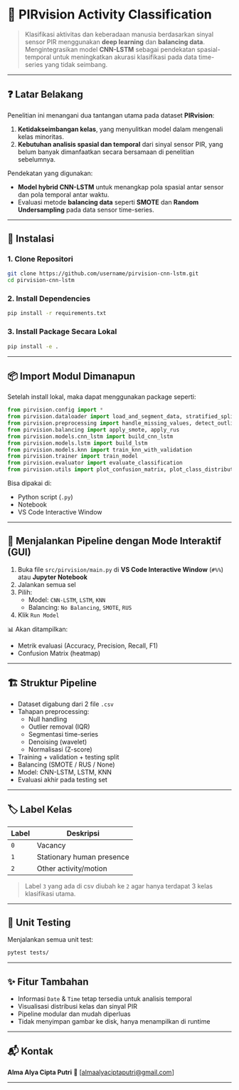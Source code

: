 # 🔎 PIRvision Activity Classification

> Klasifikasi aktivitas dan keberadaan manusia berdasarkan sinyal sensor PIR menggunakan **deep learning** dan **balancing data**.
> Mengintegrasikan model **CNN-LSTM** sebagai pendekatan spasial-temporal untuk meningkatkan akurasi klasifikasi pada data time-series yang tidak seimbang.

---

## ❓ Latar Belakang

Penelitian ini menangani dua tantangan utama pada dataset **PIRvision**:

1. **Ketidakseimbangan kelas**, yang menyulitkan model dalam mengenali kelas minoritas.
2. **Kebutuhan analisis spasial dan temporal** dari sinyal sensor PIR, yang belum banyak dimanfaatkan secara bersamaan di penelitian sebelumnya.

Pendekatan yang digunakan:

* **Model hybrid CNN-LSTM** untuk menangkap pola spasial antar sensor dan pola temporal antar waktu.
* Evaluasi metode **balancing data** seperti **SMOTE** dan **Random Undersampling** pada data sensor time-series.

---

## 🔧 Instalasi

### 1. Clone Repositori

```bash
git clone https://github.com/username/pirvision-cnn-lstm.git
cd pirvision-cnn-lstm
```

### 2. Install Dependencies

```bash
pip install -r requirements.txt
```

### 3. Install Package Secara Lokal

```bash
pip install -e .
```

---

## 📦 Import Modul Dimanapun

Setelah install lokal, maka dapat menggunakan package seperti:

```python
from pirvision.config import *
from pirvision.dataloader import load_and_segment_data, stratified_split
from pirvision.preprocessing import handle_missing_values, detect_outliers_iqr, denoise_signal, normalized_root_mse, normalize_zscore
from pirvision.balancing import apply_smote, apply_rus
from pirvision.models.cnn_lstm import build_cnn_lstm
from pirvision.models.lstm import build_lstm
from pirvision.models.knn import train_knn_with_validation
from pirvision.trainer import train_model
from pirvision.evaluator import evaluate_classification
from pirvision.utils import plot_confusion_matrix, plot_class_distribution
```
Bisa dipakai di:

* Python script (`.py`)
* Notebook
* VS Code Interactive Window

---

## 🚀 Menjalankan Pipeline dengan Mode Interaktif (GUI)

1. Buka file `src/pirvision/main.py` di **VS Code Interactive Window** (`#%%`) atau **Jupyter Notebook**
2. Jalankan semua sel
3. Pilih:
   * Model: `CNN-LSTM`, `LSTM`, `KNN`
   * Balancing: `No Balancing`, `SMOTE`, `RUS`
4. Klik `Run Model`

📊 Akan ditampilkan:
* Metrik evaluasi (Accuracy, Precision, Recall, F1)
* Confusion Matrix (heatmap)

---

## 🏗️ Struktur Pipeline

* Dataset digabung dari 2 file `.csv`
* Tahapan preprocessing:
  * Null handling
  * Outlier removal (IQR)
  * Segmentasi time-series
  * Denoising (wavelet)
  * Normalisasi (Z-score)
* Training + validation + testing split
* Balancing (SMOTE / RUS / None)
* Model: CNN-LSTM, LSTM, KNN
* Evaluasi akhir pada testing set

---

## 🏷️ Label Kelas

| Label | Deskripsi                 |
| ----- | ------------------------- |
| `0`   | Vacancy                   |
| `1`   | Stationary human presence |
| `2`   | Other activity/motion     |

> Label `3` yang ada di csv diubah ke `2` agar hanya terdapat 3 kelas klasifikasi utama.

---

## 🧪 Unit Testing

Menjalankan semua unit test:

```bash
pytest tests/
```

---

## ✨ Fitur Tambahan

* Informasi `Date` & `Time` tetap tersedia untuk analisis temporal
* Visualisasi distribusi kelas dan sinyal PIR
* Pipeline modular dan mudah diperluas
* Tidak menyimpan gambar ke disk, hanya menampilkan di runtime

---

## 📬 Kontak

**Alma Alya Cipta Putri**
📧 \[[almaalyaciptaputri@gmail.com](mailto:almaalyaciptaputri@gmail.com)]

---